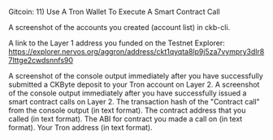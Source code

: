 Gitcoin: 11) Use A Tron Wallet To Execute A Smart Contract Call


A screenshot of the accounts you created (account list) in ckb-cli.


A link to the Layer 1 address you funded on the Testnet Explorer:
https://explorer.nervos.org/aggron/address/ckt1qyqta8lp9j5za7vympry3dlr87lttge2cwdsnnfs90

A screenshot of the console output immediately after you have successfully submitted a CKByte deposit to your Tron account on Layer 2.
A screenshot of the console output immediately after you have successfully issued a smart contract calls on Layer 2.
The transaction hash of the "Contract call" from the console output (in text format).
The contract address that you called (in text format).
The ABI for contract you made a call on (in text format).
Your Tron address (in text format).